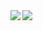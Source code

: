 
<img align="left" src="https://github-readme-stats.vercel.app/api?username=Aashs&count_private=true&line_height=21&show_icons=true&hide_border=true&theme=dracula"/>
<img align="left" src="https://github-readme-stats.vercel.app/api?username=Aashs&count_private=true&line_height=21&show_icons=true&hide_border=true&theme=dracula"/>
